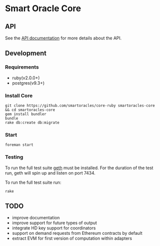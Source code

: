 # Smart Oracle Core

## API

See the [API documentation](https://smartoracles.github.io/api-docs) for more details about the API.

## Development

### Requirements

- ruby(v2.0.0+)
- postgres(v9.3+)

### Install Core

```
git clone https://github.com/smartoracles/core-ruby smartoracles-core && cd smartoracles-core
gem install bundler
bundle
rake db:create db:migrate
```

### Start
```
foreman start
```

### Testing
To run the full test suite [geth](https://github.com/ethereum/go-ethereum) must be installed. For the duration of the test run, geth will spin up and listen on port 7434.

To run the full test suite run:
```
rake
```

## TODO
- improve documentation
- improve support for future types of output
- integrate HD key support for coordinators
- support on demand requests from Ethereum contracts by default
- extract EVM for first version of computation within adapters
